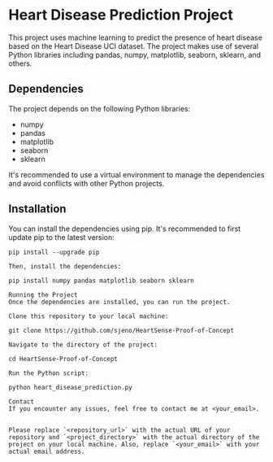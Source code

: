 
# Heart Disease Prediction Project

This project uses machine learning to predict the presence of heart disease based on the Heart Disease UCI dataset. The project makes use of several Python libraries including pandas, numpy, matplotlib, seaborn, sklearn, and others. 

## Dependencies

The project depends on the following Python libraries:

- numpy
- pandas
- matplotlib
- seaborn
- sklearn

It's recommended to use a virtual environment to manage the dependencies and avoid conflicts with other Python projects.

## Installation

You can install the dependencies using pip. It's recommended to first update pip to the latest version:

```shell
pip install --upgrade pip

Then, install the dependencies:

pip install numpy pandas matplotlib seaborn sklearn

Running the Project
Once the dependencies are installed, you can run the project.

Clone this repository to your local machine:

git clone https://github.com/sjeno/HeartSense-Proof-of-Concept

Navigate to the directory of the project:

cd HeartSense-Proof-of-Concept

Run the Python script:

python heart_disease_prediction.py

Contact
If you encounter any issues, feel free to contact me at <your_email>.


Please replace `<repository_url>` with the actual URL of your repository and `<project_directory>` with the actual directory of the project on your local machine. Also, replace `<your_email>` with your actual email address.


